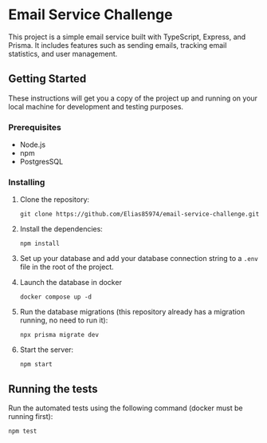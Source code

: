 # Email Service Challenge

This project is a simple email service built with TypeScript, Express, and Prisma. It includes features such as sending emails, tracking email statistics, and user management.

## Getting Started

These instructions will get you a copy of the project up and running on your local machine for development and testing purposes.

### Prerequisites

- Node.js
- npm
- PostgresSQL

### Installing

1. Clone the repository:
    ```
    git clone https://github.com/Elias85974/email-service-challenge.git
    ```

2. Install the dependencies:
    ```
    npm install
    ```

3. Set up your database and add your database connection string to a `.env` file in the root of the project.

4. Launch the database in docker
    ```
    docker compose up -d
    ```

5. Run the database migrations (this repository already has a migration running, no need to run it):
    ```
    npx prisma migrate dev
    ```

6. Start the server:
    ```
    npm start
    ```

## Running the tests

Run the automated tests using the following command (docker must be running first):
   ```
   npm test
   ```
